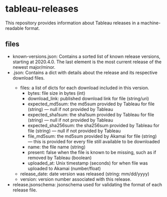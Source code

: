 # tableau-releases
This repository provides information about Tableau releases in a machine-readable format.

## files
- known-versions.json: Contains a sorted list of known release versions, starting at 2020.4.0. The last element is the most current release of the newest major/minor.
- <release-version>.json: Contains a dict with details about the release and its respective download files.
  - files: a list of dicts for each download included in this version.
    - bytes: file size in bytes (int)
    - download_link: published download link for file (string/uri)
    - expected_md5sum: the md5sum provided by Tableau for file (string) — null if not provided by Tableau
    - expected_sha1sum: the sha1sum provided by Tableau for file (string) — null if not provided by Tableau
    - expected_sha256sum: the sha256sum provided by Tableau for file (string) — null if not provided by Tableau
    - file_md5sum: the md5sum provided by Akamai for file (string) — this is provided for every file still available to be downloaded
    - name: the file name (string)
    - present: false when the file is known to be missing, such as if removed by Tableau (boolean)
    - uploaded_at: Unix timestamp (seconds) for when file was uploaded to Akamai (number/float)
  - release_date: date version was released (string: mm/dd/yyyy)
  - version: version number associated with this release.
- release.jsonschema: jsonschema used for validating the format of each release file.